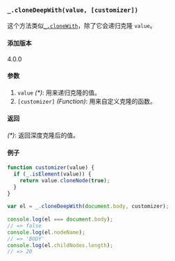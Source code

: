 ### `_.cloneDeepWith(value, [customizer])`[​](#_clonedeepwithvalue-customizer "_clonedeepwithvalue-customizer的直接链接")

这个方法类似[`_.cloneWith`](#cloneWith)，除了它会递归克隆 `value`。

#### 添加版本

4.0.0

#### 参数

1.  `value` _(\*)_: 用来递归克隆的值。
2.  `[customizer]` _(Function)_: 用来自定义克隆的函数。

#### 返回

_(\*)_: 返回深度克隆后的值。

#### 例子

```js
function customizer(value) {
  if (_.isElement(value)) {
    return value.cloneNode(true);
  }
}
 
var el = _.cloneDeepWith(document.body, customizer);
 
console.log(el === document.body);
// => false
console.log(el.nodeName);
// => 'BODY'
console.log(el.childNodes.length);
// => 20

```